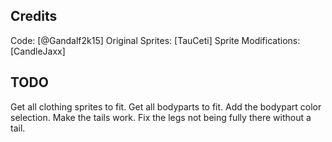 ## Credits
Code: [@Gandalf2k15]
Original Sprites: [TauCeti]
Sprite Modifications: [CandleJaxx]

## TODO
Get all clothing sprites to fit.
Get all bodyparts to fit.
Add the bodypart color selection.
Make the tails work.
Fix the legs not being fully there without a tail.
